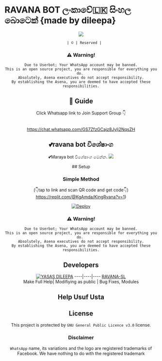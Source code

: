 #      RAVANA BOT ලංකාවේ🇱🇰 සිංහල බොටෙක් {made by dileepa}


<div align="center">
  <img border-radius: 50px src="https://telegra.ph/file/7de56858209649d760d99.jpg" >
  <p align="center">

    
       | © | Reserved |
    
    
### ⚠️ Warning! 
```
Due to Userbot; Your WhatsApp account may be banned.
This is an open source project, you are responsible for everything you do. 
Absolutely, Asena executives do not accept responsibility.
By establishing the Asena, you are deemed to have accepted these responsibilities.
```
## 📢 Guide
Click Whatsapp link to Join Support Group 👇
<br>
<br>
  

https://chat.whatsapp.com/GS7ZfzGCajz8Jylj2NqsZH
  <div align="center">
       
  </div>
  
  ## 💕ravana bot විශේෂාංග
💕Maraya bot විශේෂාංග මෙන්න.
<a href="https://github.com/yasasdileepa/SL-maraya">
    <img src="https://img.shields.io/badge/Click%20here-purple&style=plastic">

  </a>
## Setup
<div align="center">

  ### Simple Method
  (👇tap to link and scan QR code and get code👇)
https://replit.com/@KgAmda/KingRvana?v=1)

[![Deploy](https://www.herokucdn.com/deploy/button.svg)](https://heroku.com/deploy?template=https://github.com/RAVANA-SL/slRavana)
     </div>
### ⚠️ Warning! 
```
Due to Userbot; Your WhatsApp account may be banned.
This is an open source project, you are responsible for everything you do. 
Absolutely, Asena executives do not accept responsibility.
By establishing the Asena, you are deemed to have accepted these responsibilities.
```

## Developers
  <div align="center">
    
  [![YASAS DILEEPA](https://github.com/yasasdileepa.png?size=100)](https://github.com/yasasdileepa) 
----|----|----
[RAVANA-SL](https://github.com/yasasdileepa)  
Make Full Help| Modifiying  as   public | Bug Fixes, Modules
  </div>
    
##  Help  Usuf Usta

## License
This project is protected by `GNU General Public Licence v3.0` license.

### Disclaimer
`WhatsApp` name, its variations and the logo are registered trademarks of Facebook. We have nothing to do with the registered trademark
